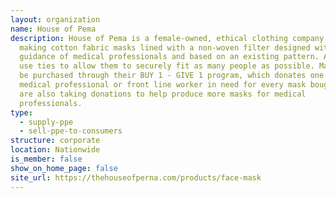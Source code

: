```yaml
---
layout: organization
name: House of Pema
description: House of Pema is a female-owned, ethical clothing company that is
  making cotton fabric masks lined with a non-woven filter designed with the
  guidance of medical professionals and based on an existing pattern. All masks
  use ties to allow them to securely fit as many people as possible. Masks can
  be purchased through their BUY 1 - GIVE 1 program, which donates one mask to a
  medical professional or front line worker in need for every mask bought. They
  are also taking donations to help produce more masks for medical
  professionals.
type:
  - supply-ppe
  - sell-ppe-to-consumers
structure: corporate
location: Nationwide
is_member: false
show_on_home_page: false
site_url: https://thehouseofperna.com/products/face-mask
---
```

